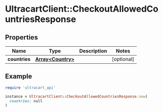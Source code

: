 # UltracartClient::CheckoutAllowedCountriesResponse

## Properties

| Name | Type | Description | Notes |
| ---- | ---- | ----------- | ----- |
| **countries** | [**Array&lt;Country&gt;**](Country.md) |  | [optional] |

## Example

```ruby
require 'ultracart_api'

instance = UltracartClient::CheckoutAllowedCountriesResponse.new(
  countries: null
)
```

